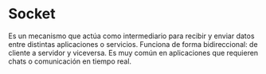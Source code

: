 # Socket

Es un mecanismo que actúa como intermediario para recibir y enviar datos entre
distintas aplicaciones o servicios. Funciona de forma bidireccional: de cliente
a servidor y viceversa. Es muy común en aplicaciones que requieren chats o
comunicación en tiempo real.
